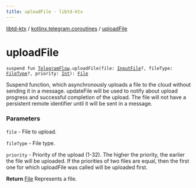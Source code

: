 ```yaml
---
title: uploadFile - libtd-ktx
---
```


[libtd-ktx](../index.html) / [kotlinx.telegram.coroutines](index.html) / [uploadFile](./upload-file.html)

# uploadFile

`suspend fun `[`TelegramFlow`](../kotlinx.telegram.core/-telegram-flow/index.html)`.uploadFile(file: `[`InputFile`](https://tdlibx.github.io/td/docs/org/drinkless/td/libcore/telegram/TdApi.InputFile.html)`?, fileType: `[`FileType`](https://tdlibx.github.io/td/docs/org/drinkless/td/libcore/telegram/TdApi.FileType.html)`?, priority: `[`Int`](https://kotlinlang.org/api/latest/jvm/stdlib/kotlin/-int/index.html)`): `[`File`](https://tdlibx.github.io/td/docs/org/drinkless/td/libcore/telegram/TdApi.File.html)

Suspend function, which asynchronously uploads a file to the cloud without sending it in a
message. updateFile will be used to notify about upload progress and successful completion of the
upload. The file will not have a persistent remote identifier until it will be sent in a message.

### Parameters

`file` - File to upload.

`fileType` - File type.

`priority` - Priority of the upload (1-32). The higher the priority, the earlier the file will
be uploaded. If the priorities of two files are equal, then the first one for which uploadFile was
called will be uploaded first.

**Return**
[File](https://tdlibx.github.io/td/docs/org/drinkless/td/libcore/telegram/TdApi.File.html) Represents a file.

